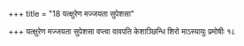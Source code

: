 +++
title = "18 यत्क्षुरेण मज्जयता सुपेशसा"

+++
यत्क्षुरेण मज्जयता सुपेशसा वप्त्वा वावपति केशाञ्छिन्धि शिरो माऽस्यायुः प्रमोषीः १८